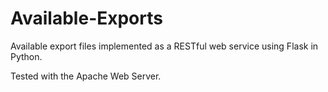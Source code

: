 Available-Exports
=================

Available export files implemented as a RESTful web service using Flask in Python.

Tested with the Apache Web Server.
